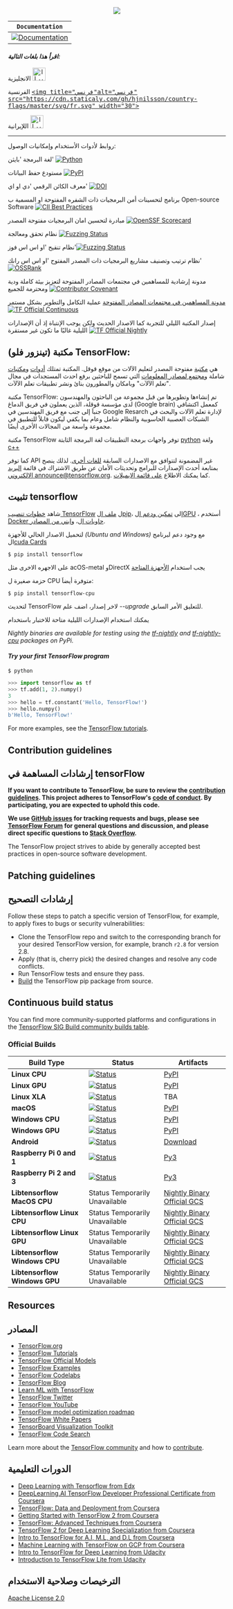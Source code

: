 
<div align="center">
  <img src="https://www.tensorflow.org/images/tf_logo_horizontal.png">
</div>

**`Documentation`** |
------------------- | 
[![Documentation](https://img.shields.io/badge/api-reference-blue.svg)](https://www.tensorflow.org/api_docs/) |

#### _اقرأ هذا بلغات التالية:_

الانجليزية
<kbd>[<img title="ايراني" alt="ايراني" src="https://cdn.staticaly.com/gh/hjnilsson/country-flags/master/svg/us.svg" width="30">](https://github.com/franknganmo/tensorflow/edit/tensorflow_translate_readme/README.ar.md)</kbd>


الفرنسية
<kbd>[<img title="فرنسي"alt="فرنسي" src="https://cdn.staticaly.com/gh/hjnilsson/country-flags/master/svg/fr.svg" width="30">](https://github.com/franknganmo/tensorflow/blob/frtrnsor/%5BFrancais%5D_README_fr.md)</kbd>

اللإيرانية
<kbd>[<img title="ايراني" alt="ايراني" src="https://cdn.staticaly.com/gh/hjnilsson/country-flags/master/svg/ir.svg" width="30">](https://github.com/franknganmo/tensorflow/blob/moghri-patch-1/translations/README.fa.md)</kbd>

--------------------------------------------------------------------------------------
روابط لأدوات الأستخدام وإمكانيات الوصول:

لغة البرمجة 'بايثن' [![Python](https://img.shields.io/pypi/pyversions/tensorflow.svg)](https://badge.fury.io/py/tensorflow)  

مستودع حفظ البيانات  [![PyPI](https://badge.fury.io/py/tensorflow.svg)](https://badge.fury.io/py/tensorflow) 

معرف الكائن الرقمي 'دي او اي' [![DOI](https://zenodo.org/badge/DOI/10.5281/zenodo.4724125.svg)](https://doi.org/10.5281/zenodo.4724125)

برنامج لتحسينات أمن البرمجيات ذات الشفره المفتوحة او المسمية ب  Open-source Software   [![CII Best Practices](https://bestpractices.coreinfrastructure.org/projects/1486/badge)](https://bestpractices.coreinfrastructure.org/projects/1486)

مبادرة لتحسين امان البرمجيات مفتوحة المصدر [![OpenSSF Scorecard](https://api.securityscorecards.dev/projects/github.com/tensorflow/tensorflow/badge)](https://api.securityscorecards.dev/projects/github.com/tensorflow/tensorflow)

نظام تحقق ومعالجة  [![Fuzzing Status](https://oss-fuzz-build-logs.storage.googleapis.com/badges/tensorflow.svg)](https://bugs.chromium.org/p/oss-fuzz/issues/list?sort=-opened&can=1&q=proj:tensorflow)

نظام تنقيح 'او اس اس فوز'[![Fuzzing Status](https://oss-fuzz-build-logs.storage.googleapis.com/badges/tensorflow-py.svg)](https://bugs.chromium.org/p/oss-fuzz/issues/list?sort=-opened&can=1&q=proj:tensorflow-py)

نظام ترتيب وتصنيف مشاريع البرمجيات ذات المصدر المفتوح 'او اس اس رانك'[![OSSRank](https://shields.io/endpoint?url=https://ossrank.com/shield/44)](https://ossrank.com/p/44)

مدونة إرشادية للمساهمين في مجتمعات المصادر المفتوحة لتعزيز بيئة كاملة ودية ومحترمة للجميع  [![Contributor Covenant](https://img.shields.io/badge/Contributor%20Covenant-v1.4%20adopted-ff69b4.svg)](CODE_OF_CONDUCT.md)


[مدونة المساهمين في مجتمعات المصادر المفتوحة](https://www-contributor--covenant-org.translate.goog/?_x_tr_sl=auto&_x_tr_tl=de&_x_tr_hl=de)
  عملية التكامل والتطوير بشكل مستمر [![TF Official Continuous](https://tensorflow.github.io/build/TF%20Official%20Continuous.svg)](https://tensorflow.github.io/build#TF%20Official%20Continuous)

إصدار المكتبة الليلي للتجربة كما الاصدار الحديث ولكن يوجب الإنتباة إذ أن الإصدارات الليلية غالبًا ما تكون غير مستقرة [![TF Official Nightly](https://tensorflow.github.io/build/TF%20Official%20Nightly.svg)](https://tensorflow.github.io/build#TF%20Official%20Nightly)


## مكتبة (تينزور فلو) TensorFlow:

هي [مكتبة](https://www.tensorflow.org/) مفتوحة المصدر لتعليم الآلات من موقع قوقل. المكتبة تمتلك [أدوات](https://www.tensorflow.org/resources/tools) و[مكتبات](https://www.tensorflow.org/resources/libraries-extensions) شاملة و[مجتمع لمصادر المعلومات](https://www.tensorflow.org/community) التي تسمح للباحثين برفع احدث المستجدات في مجال "تعلم الآلآت" وبامكان والمطورون بنائ ونشر تطبيقات تعلم الآلآت.

مكتبة TensorFlow: تم إنشاءها وتطويرها من قبل مجموعة من الباحثون والمهندسون لدى مؤسسة قوقلة، الذين يعملون في فريق الدماغ (Google brain) كمعمل اكتشافي جنباَ إلى جنب مع فريق المهندسين في Google Resarch  لإدارة تعلم الآلات والبحث في الشبكات العصبية الحاسوبية والنظام شامل وعام بما يكفي ليكون قابلاً للتطبيق في مجموعة واسعة من المجالات الأخرى أيضًا. 

مكتبة TensorFlow توفر واجهات برمجة التطبيقات 
لغة البرمجة الثابتة [python](https://www.tensorflow.org/api_docs/python) 
ولغة
[c++](https://www.tensorflow.org/api_docs/cc)


كما توفر API غير المضمونة لتتوافق مع الاصدارات السابقة [للغات أخرى](https://www.tensorflow.org/api_docs). لذلك ينصح بمتابعة  أحدث الإصدارات للبرامج وتحديثات الأمان عن طريق الاشتراك في قائمة
[البريد الالكتروني  announce@tensorflow.org](https://groups.google.com/a/tensorflow.org/g/announce). كما يمكنك الاطلاع [على قائمة الايميلات](https://www.tensorflow.org/community/mailing-lists?hl=ar).
 ## تثبيت tensorflow

شاهد [خطوات تنصيب TensorFlow](https://www.tensorflow.org/install) ل
[ملف الpip](https://www.tensorflow.org/install/pip)، إلى [تمكين ودعم الGPU](https://www.tensorflow.org/install/gpu)
، أستخدم [Docker حاويات ال](https://www.tensorflow.org/install/docker)، و[ابني من المصادر](https://www.tensorflow.org/install/source).

لتحميل الاصدار الحالي للأجهزة *(Ubuntu and Windows)* مع وجود دعم لبرنامج ال[cuda Cards](https://www.tensorflow.org/install/gpu)


```
$ pip install tensorflow
```

على الاجهره الاخرى مثل acOS-metal وDirectX  يجب استخدام [الأجهزة المتاحة](https://www.tensorflow.org/install/gpu_plugins#available_devices)

حزمة صغيرة ل CPU متوفرة أيضاَ:
```
$ pip install tensorflow-cpu
```

لتحديث TensorFlow لاخر إصدار، اضف علم *--upgrade* للتعليق الأمر السابق.

يمكنك استخدام الإصدارات الليلية متاحة للاختبار باستخدام

*Nightly binaries are available for testing using the
[tf-nightly](https://pypi.python.org/pypi/tf-nightly) and
[tf-nightly-cpu](https://pypi.python.org/pypi/tf-nightly-cpu) packages on PyPi.*

#### *Try your first TensorFlow program*

```shell
$ python
```

```python
>>> import tensorflow as tf
>>> tf.add(1, 2).numpy()
3
>>> hello = tf.constant('Hello, TensorFlow!')
>>> hello.numpy()
b'Hello, TensorFlow!'
```

For more examples, see the
[TensorFlow tutorials](https://www.tensorflow.org/tutorials/).

## Contribution guidelines
## إرشادات المساهمة في tensorFlow 
**If you want to contribute to TensorFlow, be sure to review the
[contribution guidelines](CONTRIBUTING.md). This project adheres to TensorFlow's
[code of conduct](CODE_OF_CONDUCT.md). By participating, you are expected to
uphold this code.**

**We use [GitHub issues](https://github.com/tensorflow/tensorflow/issues) for
tracking requests and bugs, please see
[TensorFlow Forum](https://discuss.tensorflow.org/) for general questions and
discussion, and please direct specific questions to
[Stack Overflow](https://stackoverflow.com/questions/tagged/tensorflow).**

The TensorFlow project strives to abide by generally accepted best practices in
open-source software development.

## Patching guidelines
## إرشادات التصحيح 

Follow these steps to patch a specific version of TensorFlow, for example, to
apply fixes to bugs or security vulnerabilities:

*   Clone the TensorFlow repo and switch to the corresponding branch for your
    desired TensorFlow version, for example, branch `r2.8` for version 2.8.
*   Apply (that is, cherry pick) the desired changes and resolve any code
    conflicts.
*   Run TensorFlow tests and ensure they pass.
*   [Build](https://www.tensorflow.org/install/source) the TensorFlow pip
    package from source.

## Continuous build status

You can find more community-supported platforms and configurations in the
[TensorFlow SIG Build community builds table](https://github.com/tensorflow/build#community-supported-tensorflow-builds).

### Official Builds

Build Type                    | Status                                                                                                                                                                           | Artifacts
----------------------------- | -------------------------------------------------------------------------------------------------------------------------------------------------------------------------------- | ---------
**Linux CPU**                 | [![Status](https://storage.googleapis.com/tensorflow-kokoro-build-badges/ubuntu-cc.svg)](https://storage.googleapis.com/tensorflow-kokoro-build-badges/ubuntu-cc.html)           | [PyPI](https://pypi.org/project/tf-nightly/)
**Linux GPU**                 | [![Status](https://storage.googleapis.com/tensorflow-kokoro-build-badges/ubuntu-gpu-py3.svg)](https://storage.googleapis.com/tensorflow-kokoro-build-badges/ubuntu-gpu-py3.html) | [PyPI](https://pypi.org/project/tf-nightly-gpu/)
**Linux XLA**                 | [![Status](https://storage.googleapis.com/tensorflow-kokoro-build-badges/ubuntu-xla.svg)](https://storage.googleapis.com/tensorflow-kokoro-build-badges/ubuntu-xla.html)         | TBA
**macOS**                     | [![Status](https://storage.googleapis.com/tensorflow-kokoro-build-badges/macos-py2-cc.svg)](https://storage.googleapis.com/tensorflow-kokoro-build-badges/macos-py2-cc.html)     | [PyPI](https://pypi.org/project/tf-nightly/)
**Windows CPU**               | [![Status](https://storage.googleapis.com/tensorflow-kokoro-build-badges/windows-cpu.svg)](https://storage.googleapis.com/tensorflow-kokoro-build-badges/windows-cpu.html)       | [PyPI](https://pypi.org/project/tf-nightly/)
**Windows GPU**               | [![Status](https://storage.googleapis.com/tensorflow-kokoro-build-badges/windows-gpu.svg)](https://storage.googleapis.com/tensorflow-kokoro-build-badges/windows-gpu.html)       | [PyPI](https://pypi.org/project/tf-nightly-gpu/)
**Android**                   | [![Status](https://storage.googleapis.com/tensorflow-kokoro-build-badges/android.svg)](https://storage.googleapis.com/tensorflow-kokoro-build-badges/android.html)               | [Download](https://bintray.com/google/tensorflow/tensorflow/_latestVersion)
**Raspberry Pi 0 and 1**      | [![Status](https://storage.googleapis.com/tensorflow-kokoro-build-badges/rpi01-py3.svg)](https://storage.googleapis.com/tensorflow-kokoro-build-badges/rpi01-py3.html)           | [Py3](https://storage.googleapis.com/tensorflow-nightly/tensorflow-1.10.0-cp34-none-linux_armv6l.whl)
**Raspberry Pi 2 and 3**      | [![Status](https://storage.googleapis.com/tensorflow-kokoro-build-badges/rpi23-py3.svg)](https://storage.googleapis.com/tensorflow-kokoro-build-badges/rpi23-py3.html)           | [Py3](https://storage.googleapis.com/tensorflow-nightly/tensorflow-1.10.0-cp34-none-linux_armv7l.whl)
**Libtensorflow MacOS CPU**   | Status Temporarily Unavailable                                                                                                                                                   | [Nightly Binary](https://storage.googleapis.com/libtensorflow-nightly/prod/tensorflow/release/macos/latest/macos_cpu_libtensorflow_binaries.tar.gz) [Official GCS](https://storage.googleapis.com/tensorflow/)
**Libtensorflow Linux CPU**   | Status Temporarily Unavailable                                                                                                                                                   | [Nightly Binary](https://storage.googleapis.com/libtensorflow-nightly/prod/tensorflow/release/ubuntu_16/latest/cpu/ubuntu_cpu_libtensorflow_binaries.tar.gz) [Official GCS](https://storage.googleapis.com/tensorflow/)
**Libtensorflow Linux GPU**   | Status Temporarily Unavailable                                                                                                                                                   | [Nightly Binary](https://storage.googleapis.com/libtensorflow-nightly/prod/tensorflow/release/ubuntu_16/latest/gpu/ubuntu_gpu_libtensorflow_binaries.tar.gz) [Official GCS](https://storage.googleapis.com/tensorflow/)
**Libtensorflow Windows CPU** | Status Temporarily Unavailable                                                                                                                                                   | [Nightly Binary](https://storage.googleapis.com/libtensorflow-nightly/prod/tensorflow/release/windows/latest/cpu/windows_cpu_libtensorflow_binaries.tar.gz) [Official GCS](https://storage.googleapis.com/tensorflow/)
**Libtensorflow Windows GPU** | Status Temporarily Unavailable                                                                                                                                                   | [Nightly Binary](https://storage.googleapis.com/libtensorflow-nightly/prod/tensorflow/release/windows/latest/gpu/windows_gpu_libtensorflow_binaries.tar.gz) [Official GCS](https://storage.googleapis.com/tensorflow/)

## Resources
## المصادر
*   [TensorFlow.org](https://www.tensorflow.org)
*   [TensorFlow Tutorials](https://www.tensorflow.org/tutorials/)
*   [TensorFlow Official Models](https://github.com/tensorflow/models/tree/master/official)
*   [TensorFlow Examples](https://github.com/tensorflow/examples)
*   [TensorFlow Codelabs](https://codelabs.developers.google.com/?cat=TensorFlow)
*   [TensorFlow Blog](https://blog.tensorflow.org)
*   [Learn ML with TensorFlow](https://www.tensorflow.org/resources/learn-ml)
*   [TensorFlow Twitter](https://twitter.com/tensorflow)
*   [TensorFlow YouTube](https://www.youtube.com/channel/UC0rqucBdTuFTjJiefW5t-IQ)
*   [TensorFlow model optimization roadmap](https://www.tensorflow.org/model_optimization/guide/roadmap)
*   [TensorFlow White Papers](https://www.tensorflow.org/about/bib)
*   [TensorBoard Visualization Toolkit](https://github.com/tensorflow/tensorboard)
*   [TensorFlow Code Search](https://cs.opensource.google/tensorflow/tensorflow)

Learn more about the
[TensorFlow community](https://www.tensorflow.org/community) and how to
[contribute](https://www.tensorflow.org/community/contribute).

## الدورات التعليمية 

*   [Deep Learning with Tensorflow from Edx](https://www.edx.org/course/deep-learning-with-tensorflow)
*   [DeepLearning.AI TensorFlow Developer Professional Certificate from Coursera](https://www.coursera.org/specializations/tensorflow-in-practice)
*   [TensorFlow: Data and Deployment from Coursera](https://www.coursera.org/specializations/tensorflow-data-and-deployment)
*   [Getting Started with TensorFlow 2 from Coursera](https://www.coursera.org/learn/getting-started-with-tensor-flow2)
*   [TensorFlow: Advanced Techniques from Coursera](https://www.coursera.org/specializations/tensorflow-advanced-techniques)
*   [TensorFlow 2 for Deep Learning Specialization from Coursera](https://www.coursera.org/specializations/tensorflow2-deeplearning)
*   [Intro to TensorFlow for A.I, M.L, and D.L from Coursera](https://www.coursera.org/learn/introduction-tensorflow)
*   [Machine Learning with TensorFlow on GCP from Coursera](https://www.coursera.org/specializations/machine-learning-tensorflow-gcp)
*   [Intro to TensorFlow for Deep Learning from Udacity](https://www.udacity.com/course/intro-to-tensorflow-for-deep-learning--ud187)
*   [Introduction to TensorFlow Lite from Udacity](https://www.udacity.com/course/intro-to-tensorflow-lite--ud190)

## الترخيصات وصلاحية الاستخدام 

[Apache License 2.0](LICENSE)

